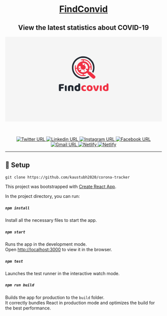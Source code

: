 <a target="_blank" rel="noopener noreferrer" href="https://findconvid.netlify.app/"><h1 align="center">FindConvid</h1></a>

 <h2 align="center">View the latest statistics about COVID-19</h2>
 
 
 <p align="center">
    <img alt="findconvid" src="./Documents/banner.png" width="auto" />
</p>

<!-- Footer -->
<br>

<p align="center">

<a target="_blank" rel="noopener noreferrer" href="https://twitter.com/kaustubh_2020">
<img alt="Twitter URL" src="https://img.shields.io/twitter/url?label=Twitter&style=social&url=https%3A%2F%2Ftwitter.com%2Fkaustubh_2020">
</a>

<a target="_blank" rel="noopener noreferrer" href="https://www.linkedin.com/in/kaustubh2020/">
<img alt="Linkedin URL" src="https://img.shields.io/twitter/url?color=green&label=Linkedin&logo=linkedin&style=social&url=https%3A%2F%2Fwww.linkedin.com%2Fin%2Fkaustubh2020%2F">
</a>

<a target="_blank" rel="noopener noreferrer" href="https://www.instagram.com/_windsonmyhair_/">
<img alt="Instagram URL" src="https://img.shields.io/twitter/url?label=Instagram&logo=instagram&logoColor=blue&style=social&url=https%3A%2F%2Fwww.instagram.com%2F_windsonmyhair_%2F">
</a>

<a target="_blank" rel="noopener noreferrer" href="https://www.facebook.com/kaustubh20">
<img alt="Facebook URL" src="https://img.shields.io/twitter/url?label=Facebook&logo=facebook&logoColor=blue&style=social&url=https%3A%2F%2Fwww.facebook.com%2Fkaustubh20">
</a>

<a target="_blank" rel="noopener noreferrer" href="mailto: kaustubhjaiswal200@gmail.com">
  <img alt="Gmail URL" src="https://img.shields.io/twitter/url?label=E-mail&logo=google%20messages&logoColor=blue&style=social&url=https%3A%2F%2Fmail.google.com%2F">
</a>

<a target="_blank" rel="noopener noreferrer" href="https://app.netlify.com/sites/kaustubh-folio/deploys">
<a href="https://app.netlify.com/sites/findconvid/deploys">

<img alt="Netlify" src="https://img.shields.io/netlify/46662505-4940-4e87-8c46-e00ceaaa44d4?logo=netlify&logoColor=blue&style=social">

<img alt="Netlify" src="https://img.shields.io/netlify/46662505-4940-4e87-8c46-e00ceaaa44d4?logo=netlify&logoColor=blue&style=social">
</a>

</p>

<!-- Footer END -->
<hr>

## :wrench: Setup

`git clone https://github.com/kaustubh2020/corona-tracker`

This project was bootstrapped with [Create React App](https://github.com/facebook/create-react-app).

In the project directory, you can run:

##### `npm install`

Install all the necessary files to start the app.

##### `npm start`

Runs the app in the development mode.<br />
Open [http://localhost:3000](http://localhost:3000) to view it in the browser.

##### `npm test`

Launches the test runner in the interactive watch mode.

##### `npm run build`

Builds the app for production to the `build` folder.<br />
It correctly bundles React in production mode and optimizes the build for the best performance.
